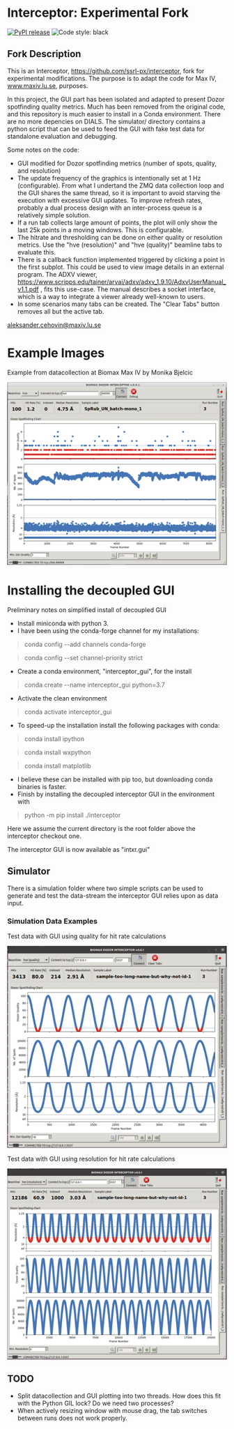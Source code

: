 # Interceptor: Experimental Fork

[![PyPI release](https://img.shields.io/pypi/v/intxr.svg)](https://pypi.org/project/intxr/)
![Code style: black](https://img.shields.io/badge/code%20style-black-000000.svg)


## Fork Description

This is an Interceptor,  https://github.com/ssrl-px/interceptor,  fork for experimental modifications. The purpose is to adapt the code for Max IV,  www.maxiv.lu.se, purposes. 

In this project, the GUI part has been isolated and adapted to present Dozor spotfinding quality metrics. Much has been
removed from the original code, and this repository is much easier to install in a Conda environment. There are no more depencies on DIALS.
The simulator/ directory contains a python script that can be used to feed the GUI with fake test data for standalone evaluation and debugging. 

Some notes on the code:

- GUI modified for Dozor spotfinding metrics (number of spots, quality, and resolution)
- The update frequency of the graphics is intentionally set at 1 Hz (configurable). From what I undertand the ZMQ data collection loop and the GUI shares the same thread, so it is important to avoid starving the execution with excessive GUI updates. To improve refresh rates, probably a dual process design with an inter-process queue is a relatively simple solution. 
- If a run tab collects large amount of points, the plot will only show the last 25k points in a moving windows. This is configurable.
- The hitrate and thresholding can be done on either quality or resolution metrics. Use the "hve (resolution)" and "hve (quality)" beamline tabs to evaluate this.
- There is a callback function implemented triggered by clicking a point in the first subplot. This could be used to view image details in an external program. The ADXV viewer, https://www.scripps.edu/tainer/arvai/adxv/adxv_1.9.10/AdxvUserManual_v1.1.pdf , fits this use-case. The manual describes a socket interface, which is a way to integrate a viewer already well-known to users.
- In some scenarios many tabs can be created. The "Clear Tabs" button removes all but the active tab.

aleksander.cehovin@maxiv.lu.se

# Example Images

Example from datacollection at Biomax Max IV by Monika Bjelcic

![Example of real datacollection](doc/images/fig_1.png)



# Installing the decoupled GUI

Preliminary notes on simplified install of decoupled GUI

- Install miniconda with python 3.
- I have been using the conda-forge channel for my installations:
> conda config --add channels conda-forge

> conda config --set channel-priority strict

- Create a conda environment, "interceptor_gui", for the install
> conda create --name interceptor_gui python=3.7
- Activate the clean environment
> conda activate interceptor_gui
- To speed-up the installation install the following packages with conda:
> conda install ipython

> conda install wxpython

> conda install matplotlib

- I believe these can be installed with pip too, but downloading conda binaries is faster.
- Finish by installing the decoupled interceptor GUI in the environment with

> python -m pip install ./interceptor

Here we assume the current directory is the root folder above the interceptor checkout one.

The interceptor GUI is now available as "intxr.gui"


## Simulator

There is a simulation folder where two simple scripts can be used to generate and test the data-stream the interceptor GUI relies upon as data input.

### Simulation Data Examples

Test data with GUI using quality for hit rate calculations

![Simulation with quality threshold](doc/images/test_gui_quality.png)


Test data with GUI using resolution for hit rate calculations

![Simulation with resolutin threshold](doc/images/test_gui_resolution.png)


## TODO

- Split datacollection and GUI plotting into two threads. How does this fit with the Python GIL lock? Do we need two processes?
- When actively resizing window with mouse drag, the tab switches between runs does not work properly.
